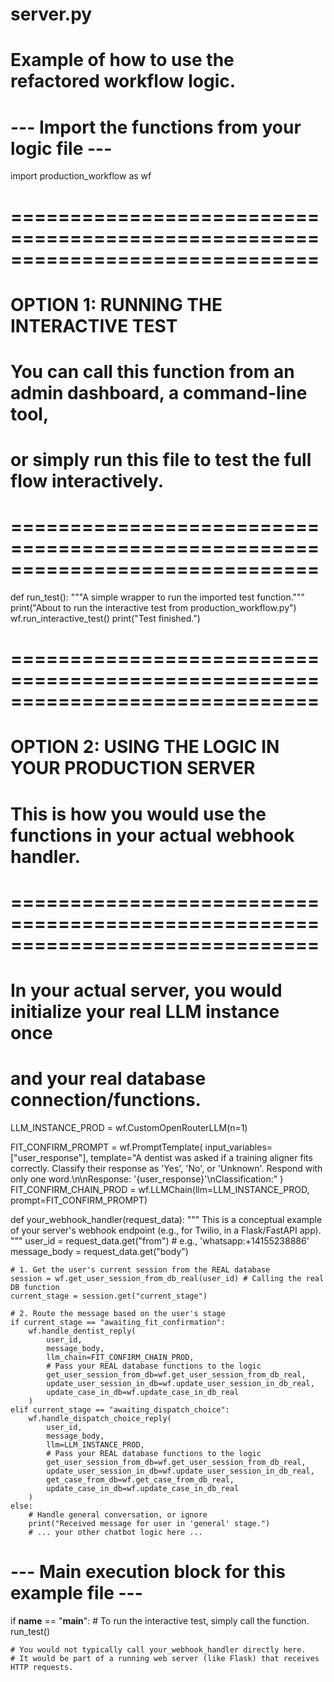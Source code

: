 # server.py
# Example of how to use the refactored workflow logic.

# --- Import the functions from your logic file ---
import production_workflow as wf

# ==============================================================================
# OPTION 1: RUNNING THE INTERACTIVE TEST
# You can call this function from an admin dashboard, a command-line tool,
# or simply run this file to test the full flow interactively.
# ==============================================================================
def run_test():
    """A simple wrapper to run the imported test function."""
    print("About to run the interactive test from production_workflow.py")
    wf.run_interactive_test()
    print("Test finished.")


# ==============================================================================
# OPTION 2: USING THE LOGIC IN YOUR PRODUCTION SERVER
# This is how you would use the functions in your actual webhook handler.
# ==============================================================================

# In your actual server, you would initialize your real LLM instance once
# and your real database connection/functions.
LLM_INSTANCE_PROD = wf.CustomOpenRouterLLM(n=1)

FIT_CONFIRM_PROMPT = wf.PromptTemplate(
    input_variables=["user_response"], 
    template="A dentist was asked if a training aligner fits correctly. Classify their response as 'Yes', 'No', or 'Unknown'. Respond with only one word.\n\nResponse: '{user_response}'\nClassification:"
)
FIT_CONFIRM_CHAIN_PROD = wf.LLMChain(llm=LLM_INSTANCE_PROD, prompt=FIT_CONFIRM_PROMPT)


def your_webhook_handler(request_data):
    """
    This is a conceptual example of your server's webhook endpoint
    (e.g., for Twilio, in a Flask/FastAPI app).
    """
    user_id = request_data.get("from") # e.g., 'whatsapp:+14155238886'
    message_body = request_data.get("body")
    
    # 1. Get the user's current session from the REAL database
    session = wf.get_user_session_from_db_real(user_id) # Calling the real DB function
    current_stage = session.get("current_stage")

    # 2. Route the message based on the user's stage
    if current_stage == "awaiting_fit_confirmation":
        wf.handle_dentist_reply(
            user_id,
            message_body,
            llm_chain=FIT_CONFIRM_CHAIN_PROD,
            # Pass your REAL database functions to the logic
            get_user_session_from_db=wf.get_user_session_from_db_real,
            update_user_session_in_db=wf.update_user_session_in_db_real,
            update_case_in_db=wf.update_case_in_db_real
        )
    elif current_stage == "awaiting_dispatch_choice":
        wf.handle_dispatch_choice_reply(
            user_id,
            message_body,
            llm=LLM_INSTANCE_PROD,
            # Pass your REAL database functions to the logic
            get_user_session_from_db=wf.get_user_session_from_db_real,
            update_user_session_in_db=wf.update_user_session_in_db_real,
            get_case_from_db=wf.get_case_from_db_real,
            update_case_in_db=wf.update_case_in_db_real
        )
    else:
        # Handle general conversation, or ignore
        print("Received message for user in 'general' stage.")
        # ... your other chatbot logic here ...

# --- Main execution block for this example file ---
if __name__ == "__main__":
    # To run the interactive test, simply call the function.
    run_test()

    # You would not typically call your_webhook_handler directly here.
    # It would be part of a running web server (like Flask) that receives HTTP requests.
